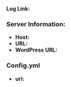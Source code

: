 <!--
// In order to better serve your support request, please fill out the
// following information.   
//
// Please use pastebin http://pastebin.com/ , gists https://gist.github.com/
// or Paste.ee https://paste.ee for your logs.
// Please ensure your paste expiry is not too short.
// NB: Please audit your paste/log has been sanitized of personal/identifying
// information before supplying said paste/log.
//
// DO NOT PASTE them in a support request.   
//
// Refer to the following link for proper config.yml setup fields -
// https://github.com/WooMinecraft/WooMinecraft#config   
//
// YOU **MUST** ACTIVATE DEBUG IN YOUR CONFIG AND PROVIDE **THAT** LOG
//
// If you are using Cloudflare **STOP** and follow their firewall documentation
// https://bit.ly/2RLBCoE
//
// Fields below this line are required - failure to fill these in will result
// in your issue being tagged low-priority and/or closed without notice.
/////////////////   
-->
**Log Link:**

### Server Information:
* **Host:**
* **URL:**
* **WordPress URL:**

### Config.yml
* **url:**
